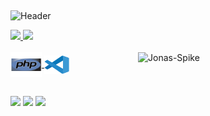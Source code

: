 
##

![Header](https://user-images.githubusercontent.com/68931081/171228675-d2f7048c-d850-43f2-87b0-61047df0c417.png)
<div>
  <a href="https://github.com/jonasSalviano">
  <img height="170em" src="https://github-readme-stats.vercel.app/api?username=jonasSalviano&show_icons=true&theme=midnight-purple&include_all_commits=true&count_private=true"/>
  <img height="170em" src="https://github-readme-stats.vercel.app/api/top-langs/?username=jonasSalviano&layout=compact&langs_count=7&theme=midnight-purple"/>
</div>
  <div style="display: inline_block"><br>
    <img align="center" alt="Jonas-PHP" height="40" width="50" src="https://raw.githubusercontent.com/devicons/devicon/master/icons/php/php-original.svg">
    <img align="center" alt="Jonas-VSCODE" height="30" width="40" src="https://raw.githubusercontent.com/devicons/devicon/master/icons/vscode/vscode-original.svg">
    <img align="right" alt="Jonas-Spike" height="150" width="300" src="https://cdn.discordapp.com/attachments/882428307294003282/882429587747913798/cowboy-bebop-spike-eating-comer-gif-noodles_vac9.gif">
</div>
  
  ##
  <div>
  <a href="https://www.linkedin.com/in/jonas-flora-7356991b0/" target="_blank"><img src="https://img.shields.io/badge/-LinkedIn-%230077B5?style=for-the-badge&logo=linkedin&logoColor=white" target="_blank"></a> 
    <a href="https://web.facebook.com/jonas.almeida.7505/" target="_blank"><img src="https://img.shields.io/badge/Facebook-1877F2?style=for-the-badge&logo=facebook&logoColor=white" target="_blank"></a> 
    <a href="https://steamcommunity.com/id/Drakenn/" target="_blank"><img src="https://img.shields.io/badge/Steam-000000?style=for-the-badge&logo=steam&logoColor=white" target="_blank"></a>
  </div>
  


